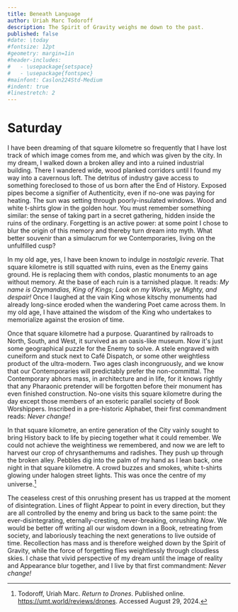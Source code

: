 ```yaml
---
title: Beneath Language
author: Uriah Marc Todoroff
description: The Spirit of Gravity weighs me down to the past.
published: false
#date: \today
#fontsize: 12pt
#geometry: margin=1in
#header-includes:
#	- \usepackage{setspace}
#	- \usepackage{fontspec}
#mainfont: Caslon224Std-Medium
#indent: true
#linestretch: 2
---
```


# Saturday

I have been dreaming of that square kilometre so frequently that I have lost track of which image comes from me, and which was given by the city. In my dream, I walked down a broken alley and into a ruined industrial building. There I wandered wide, wood planked corridors until I found my way into a cavernous loft. The detritus of industry gave access to something foreclosed to those of us born after the End of History. Exposed pipes become a signifier of Authenticity, even if no-one was paying for heating. The sun was setting through poorly-insulated windows. Wood and white t-shirts glow in the golden hour. You must remember something similar: the sense of taking part in a secret gathering, hidden inside the ruins of the ordinary. Forgetting is an active power: at some point I chose to blur the origin of this memory and thereby turn dream into myth. What better souvenir than a simulacrum for we Contemporaries, living on the unfulfilled cusp?

In my old age, yes, I have been known to indulge in *nostalgic reverie*. That square kilometre is still squatted with ruins, even as the Enemy gains ground. He is replacing them with condos, plastic monuments to an age without memory. At the base of each ruin is a tarnished plaque. It reads: *My name is Ozymandias, King of Kings; Look on my Works, ye Mighty, and despair!* Once I laughed at the vain King whose kitschy monuments had already long-since eroded when the wandering Poet came across them. In my old age, I have attained the wisdom of the King who undertakes to memorialize against the erosion of time.

Once that square kilometre had a purpose. Quarantined by railroads to North, South, and West, it survived as an oasis-like museum. Now it's just some geographical puzzle for the Enemy to solve. A stele engraved with cuneiform and stuck next to Café Dispatch, or some other weightless product of the ultra-modern. Two ages clash incongruously, and we know that our Contemporaries will predictably prefer the non-committal. The Contemporary abhors mass, in architecture and in life, for it knows rightly that any Pharaonic pretender will be forgotten before their monument has even finished construction. No-one visits this square kilometre during the day except those members of an esoteric parallel society of Book Worshippers. Inscribed in a pre-historic Alphabet, their first commandment reads: *Never change!*

In that square kilometre, an entire generation of the City vainly sought to bring History back to life by piecing together what it could remember. We could not achieve the weightiness we remembered, and now we are left to harvest our crop of chrysanthemums and radishes. They push up through the broken alley. Pebbles dig into the palm of my hand as I lean back, one night in that square kilometre. A crowd buzzes and smokes, white t-shirts glowing under halogen street lights. This was once the centre of my universe.[^2]

The ceaseless crest of this onrushing present has us trapped at the moment of disintegration. Lines of flight Appear to point in every direction, but they are all controlled by the enemy and bring us back to the same point: the ever-disintegrating, eternally-cresting, never-breaking, onrushing *Now*. We would be better off writing all our wisdom down in a Book, retreating from society, and laboriously teaching the next generations to live outside of time. Recollection has mass and is therefore weighed down by the Spirit of Gravity, while the force of forgetting flies weightlessly through cloudless skies. I chase that vivid perspective of my dream until the image of reality and Appearance blur together, and I live by that first commandment: *Never change!*

[^2]: Todoroff, Uriah Marc. *Return to Drones*. Published online. https://umt.world/reviews/drones. Accessed August 29, 2024.
